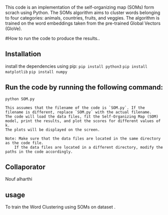 
This code is an implementation of the self-organizing map (SOMs) form scrach using Python.
The SOMs algorithm aims to cluster words belonging to four categories: animals, countries, fruits, and veggies. The algorithm is trained on the word embeddings taken from the pre-trained Global Vectors (GloVe). 

#How to run the code to produce the results..

## Installation

install the dependencies using pip:
`pip install python3`
`pip install matplotlib`
`pip install numpy`

## Run the code by running the following command:

   `python SOM.py`
   
    This assumes that the filename of the code is `SOM.py`. If the filename is different, replace `SOM.py` with the actual filename.
    The code will load the data files, fit the Self-Organizing Map (SOM) model, print the results, and plot the scores for different values of k. 
    The plots will be displayed on the screen.

    Note: Make sure that the data files are located in the same directory as the code file. 
        If the data files are located in a different directory, modify the paths in the code accordingly.

## Collaporator
Nouf alharthi

## usage 
To train the Word Clustering using SOMs on dataset .
